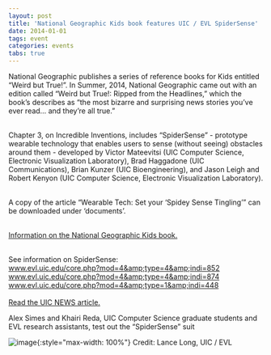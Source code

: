 ```yaml
---
layout: post
title: 'National Geographic Kids book features UIC / EVL SpiderSense'
date: 2014-01-01
tags: event
categories: events
tabs: true
---
```


National Geographic publishes a series of reference books for Kids entitled &ldquo;Weird but True!&rdquo;. In Summer, 2014, National Geographic came out with an edition called &ldquo;Weird but True!: Ripped from the Headlines,&rdquo; which the book&rsquo;s describes as &ldquo;the most bizarre and surprising news stories you&rsquo;ve ever read&hellip; and they&rsquo;re all true.&rdquo;<br><br>

Chapter 3, on Incredible Inventions, includes &ldquo;SpiderSense&rdquo; - prototype wearable technology that enables users to sense (without seeing) obstacles around them - developed by Victor Mateevitsi (UIC Computer Science, Electronic Visualization Laboratory), Brad Haggadone (UIC Communications), Brian Kunzer (UIC Bioengineering), and Jason Leigh and Robert Kenyon (UIC Computer Science, Electronic Visualization Laboratory).<br><br>

A copy of the article &ldquo;Wearable Tech: Set your &lsquo;Spidey Sense Tingling&rsquo;&rdquo; can be downloaded under &lsquo;documents&rsquo;.<br><br>

<a href="http://shop.nationalgeographic.com/ngs/product/weird-but-true-series/weird-but-true-%3A-ripped-from-the-headlines">Information on the National Geographic Kids book.</a><br><br>

See information on SpiderSense:<br>
<a href="http://www.evl.uic.edu/core.php?mod=4&amp;type=4&amp;indi=852">www.evl.uic.edu/core.php?mod=4&amp;type=4&amp;indi=852</a><br>
<a href="http://www.evl.uic.edu/core.php?mod=4&amp;type=4&amp;indi=874">www.evl.uic.edu/core.php?mod=4&amp;type=4&amp;indi=874</a><br>
<a href="http://www.evl.uic.edu/core.php?mod=4&amp;type=1&amp;indi=448">www.evl.uic.edu/core.php?mod=4&amp;type=1&amp;indi=448</a><br><br>
<a href="http://news.uic.edu/evls-spidersense-suit-grabs-national-geographics-attention">Read the UIC NEWS article.</a>

Alex Simes and Khairi Reda, UIC Computer Science graduate students and EVL research assistants, test out the &ldquo;SpiderSense&rdquo; suit

![image](https://www.evl.uic.edu/output/originals/spidersense-attack-feb2013.jpg-srcw.jpg){:style="max-width: 100%"}
Credit: Lance Long, UIC / EVL

